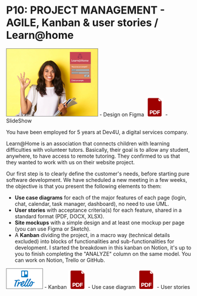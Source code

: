 # P10: PROJECT MANAGEMENT - AGILE, Kanban & user stories / Learn@home

[![Use case diagram](./hp.png)](https://www.figma.com/file/06oL44BJOvBtozlZE8NGAU/Learn%40Home---Maquettes?node-id=0%3A1) - Design on Figma
[![Project's presentation SlideShow](./pdf.png)](./Slide_P10.pdf) - SlideShow

You have been employed for 5 years at Dev4U, a digital services company.

Learn@Home is an association that connects children with learning difficulties with volunteer tutors. Basically, their goal is to allow any student, anywhere, to have access to remote tutoring. They confirmed to us that they wanted to work with us on their website project.

Our first step is to clearly define the customer's needs, before starting pure software development. We have scheduled a new meeting in a few weeks, the objective is that you present the following elements to them:

* **Use case diagrams** for each of the major features of each page (login, chat, calendar, task manager, dashboard), no need to use UML.
* **User stories** with acceptance criteria(s) for each feature, shared in a standard format (PDF, DOCX, XLSX).
* **Site mockups** with a simple design and at least one mockup per page (you can use Figma or Sketch).
* A **Kanban** dividing the project, in a macro way (technical details excluded) into blocks of functionalities and sub-functionalities for development. I started the breakdown in this kanban on Notion, it's up to you to finish completing the "ANALYZE" column on the same model. You can work on Notion, Trello or GitHub.


[![Use case diagram](./trello.png)](https://trello.com/b/rv6OOGiW/p10kanbanlearnhome) - Kanban
[![Use case diagram](./pdf.png)](./Ranque_Thomas_1_diagramme_cas_usage_032022.pdf) - Use case diagram
[![Use case diagram](./pdf.png)](./Ranque_Thomas_2_user_stories_032022.pdf) - User stories
